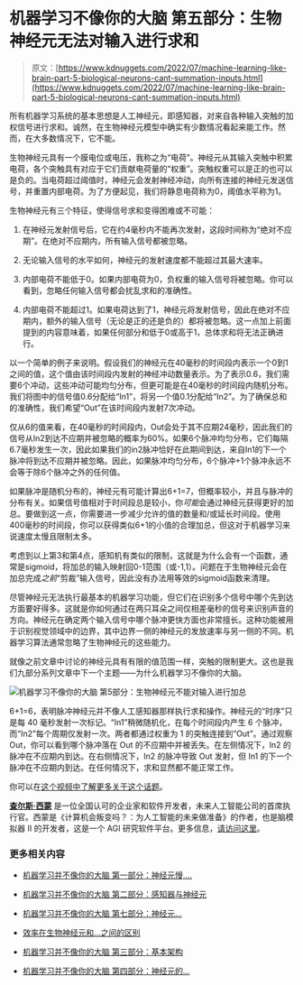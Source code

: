 # 机器学习不像你的大脑 第五部分：生物神经元无法对输入进行求和

> 原文：[https://www.kdnuggets.com/2022/07/machine-learning-like-brain-part-5-biological-neurons-cant-summation-inputs.html](https://www.kdnuggets.com/2022/07/machine-learning-like-brain-part-5-biological-neurons-cant-summation-inputs.html)

所有机器学习系统的基本思想是人工神经元，即感知器，对来自各种输入突触的加权信号进行求和。诚然，在生物神经元模型中确实有少数情况看起来能工作。然而，在大多数情况下，它不能。

生物神经元具有一个膜电位或电压，我称之为“电荷”。神经元从其输入突触中积累电荷，各个突触具有对应于它们贡献电荷量的“权重”。突触权重可以是正的也可以是负的。当电荷超过阈值时，神经元会发射神经冲动，向所有连接的神经元发送信号，并重置内部电荷。为了方便起见，我们将静息电荷称为0，阈值水平称为1。

生物神经元有三个特征，使得信号求和变得困难或不可能：

1.  在神经元发射信号后，它在约4毫秒内不能再次发射，这段时间称为“绝对不应期”。在绝对不应期内，所有输入信号都被忽略。

1.  无论输入信号的水平如何，神经元的发射速度都不能超过其最大速率。

1.  内部电荷不能低于0。如果内部电荷为0，负权重的输入信号将被忽略。你可以看到，忽略任何输入信号都会扰乱求和的准确性。

1.  内部电荷不能超过1。如果电荷达到了1，神经元将发射信号，因此在绝对不应期内，额外的输入信号（无论是正的还是负的）都将被忽略。这一点加上前面提到的内容意味着，如果任何部分和低于0或高于1，总体求和将无法正确进行。

以一个简单的例子来说明。假设我们的神经元在40毫秒的时间段内表示一个0到1之间的值，这个值由该时间段内发射的神经冲动数量表示。为了表示0.6，我们需要6个冲动，这些冲动可能均匀分布，但更可能是在40毫秒的时间段内随机分布。我们将图中的信号值0.6分配给“In1”，将另一个值0.1分配给“In2”。为了确保总和的准确性，我们希望“Out”在该时间段内发射7次冲动。

仅从6的值来看，在40毫秒的时间段内，Out会处于其不应期24毫秒，因此我们的信号从In2到达不应期并被忽略的概率为60%。如果6个脉冲均匀分布，它们每隔6.7毫秒发生一次，因此如果我们的in2脉冲恰好在此期间到达，来自In1的下一个脉冲将到达不应期并被忽略。因此，如果脉冲均匀分布，6个脉冲+1个脉冲永远不会等于除6个脉冲之外的任何值。

如果脉冲是随机分布的，神经元有可能计算出6+1=7，但概率较小，并且与脉冲的分布有关。如果信号值相对于时间段总是较小，你*可能*会通过神经元获得更好的加总。要做到这一点，你需要进一步减少允许的值的数量和/或延长时间段。使用400毫秒的时间段，你可以获得类似6+1的小值的合理加总，但这对于机器学习来说速度太慢且限制太多。

考虑到以上第3和第4点，感知机有类似的限制，这就是为什么会有一个函数，通常是sigmoid，将加总的输入映射回0-1范围（或-1,1）。问题在于生物神经元会在加总完成*之前*“剪裁”输入信号，因此没有办法用等效的sigmoid函数来清理。

尽管神经元无法执行最基本的机器学习功能，但它们在识别多个信号中哪个先到达方面要好得多。这就是你如何通过在两只耳朵之间仅相差毫秒的信号来识别声音的方向。神经元在确定两个输入信号中哪个脉冲更快方面也非常擅长。这种功能被用于识别视觉领域中的边界，其中边界一侧的神经元的发放速率与另一侧的不同。机器学习算法通常忽略了生物神经元的这些能力。

就像之前文章中讨论的神经元具有有限的值范围一样，突触的限制更大。这也是我们九部分系列文章中下一个主题——为什么机器学习不像你的大脑。

![机器学习不像你的大脑 第5部分：生物神经元不能对输入进行加总](../Images/8c8a2cb72bbb23eac911ec8d84ed2eff.png)

6+1=6，表明脉冲神经元并不像人工感知器那样执行求和操作。神经元的“时序”只是每 40 毫秒发射一次标记。“In1”稍微随机化，在每个时间段内产生 6 个脉冲，而“In2”每个周期仅发射一次。两者都通过权重为 1 的突触连接到“Out”。通过观察 Out，你可以看到哪个脉冲落在 Out 的不应期中并被丢失。在左侧情况下，In2 的脉冲在不应期内到达。在右侧情况下，In2 的脉冲导致 Out 发射，但 In1 的下一个脉冲在不应期内到达。在任何情况下，求和显然都不能正常工作。

你可以在[这个视频中了解更多关于这个话题](https://www.youtube.com/watch?v=dIa85rxo8AU)。

**[查尔斯·西蒙](https://futureai.guru/Founder.aspx)** 是一位全国认可的企业家和软件开发者，未来人工智能公司的首席执行官。西蒙是《计算机会叛变吗？：为人工智能的未来做准备》的作者，也是脑模拟器 II 的开发者，这是一个 AGI 研究软件平台。更多信息，[请访问这里](https://futureai.guru/Founder.aspx)。

### 更多相关内容

+   [机器学习并不像你的大脑 第一部分：神经元慢,…](https://www.kdnuggets.com/2022/04/machine-learning-like-brain-part-one-neurons-slow-slow-slow.html)

+   [机器学习并不像你的大脑 第二部分：感知器与神经元](https://www.kdnuggets.com/2022/05/machine-learning-like-brain-part-two-perceptrons-neurons.html)

+   [机器学习并不像你的大脑 第七部分：神经元…](https://www.kdnuggets.com/2022/08/machine-learning-like-brain-part-seven-neurons-good.html)

+   [效率在生物神经元和…之间的区别](https://www.kdnuggets.com/2022/11/efficiency-spells-difference-biological-neurons-artificial-counterparts.html)

+   [机器学习并不像你的大脑 第三部分：基本架构](https://www.kdnuggets.com/2022/06/machine-learning-like-brain-part-3-fundamental-architecture.html)

+   [机器学习并不像你的大脑 第四部分：神经元的…](https://www.kdnuggets.com/2022/06/machine-learning-like-brain-part-4-neuron-limited-ability-represent-precise-values.html)
